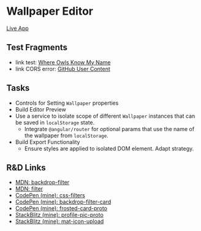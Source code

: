 # Wallpaper Editor

[Live App](https://jaimestill.github.io/wallpaper-editor/)

## Test Fragments

* link test: [Where Owls Know My Name](https://townsquare.media/site/846/files/2018/03/rivers.jpg)
* link CORS error: [GitHub User Content](https://user-images.githubusercontent.com/14102723/84496451-f97e1a00-ac7a-11ea-9fb4-d7c02d77394b.jpg)

## Tasks

* Controls for Setting `Wallpaper` properties
* Build Editor Preview
* Use a service to isolate scope of different `Wallpaper` instances that can be saved in `localStorage` state.
    * Integrate `@angular/router` for optional params that use the name of the wallpaper from `localStorage`.
* Build Export Functionality
    * Ensure styles are applied to isolated DOM element. Adapt strategy.

## R&D Links

* [MDN: backdrop-filter](https://developer.mozilla.org/en-US/docs/Web/CSS/backdrop-filter)
* [MDN: filter](https://developer.mozilla.org/en-US/docs/Web/CSS/filter)
* [CodePen (mine): css-filters](https://codepen.io/JaimeStill/pen/WNrwmvX)
* [CodePen (mine): backdrop-filter-card](https://codepen.io/JaimeStill/pen/jOWqpWz)
* [CodePen (mine): frosted-card-proto](https://codepen.io/JaimeStill/pen/abdmdXp)
* [StackBlitz (mine): profile-pic-proto](https://stackblitz.com/edit/profile-pic-proto)
* [StackBlitz (mine): mat-icon-upload](https://stackblitz.com/edit/mat-icon-upload)
